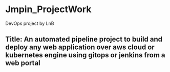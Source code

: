 # Jmpin_ProjectWork
DevOps project by LnB
## Title: An automated pipeline project to build and deploy any web application over aws cloud or kubernetes engine using gitops or jenkins from a web portal
